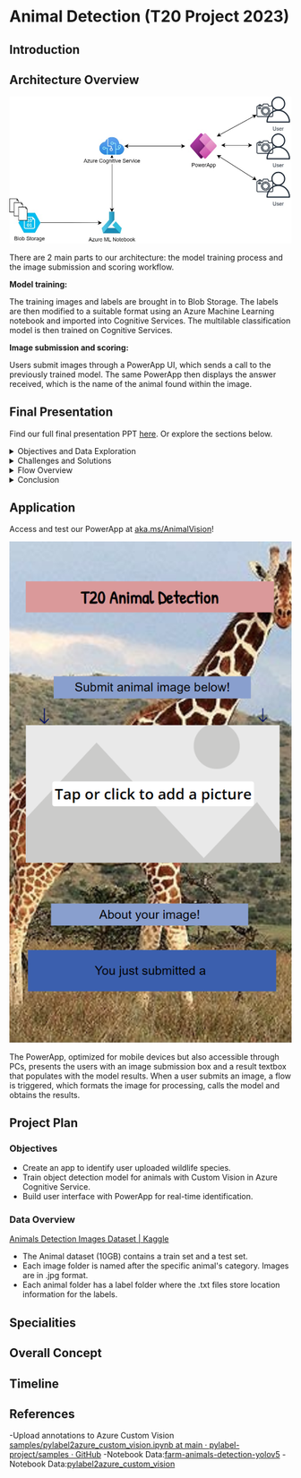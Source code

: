 # Animal Detection (T20 Project 2023)

## Introduction

## Architecture Overview
 ![image](Images/Architecture.jpg)  

   

There are 2 main parts to our architecture: the model training process and the image submission and scoring workflow. 

**Model training:**    

The training images and labels are brought in to Blob Storage. The labels are then modified to a suitable format using an Azure Machine Learning notebook and imported into Cognitive Services. The multilable classification model is then trained on Cognitive Services. 

**Image submission and scoring:**  

Users submit images through a PowerApp UI, which sends a call to the previously trained model. The same PowerApp then displays the answer received, which is the name of the animal found within the image. 

## Final Presentation

Find our full final presentation PPT [here](https://microsoft-my.sharepoint.com/:p:/p/aayushimehta/IQGK-2yNJfliR4pt6TAdf-OmAapqmytEqZkPyOEI2KyBdZ4). Or explore the sections below.
<details>
 <summary>Objectives and Data Exploration</summary>
 <img src="https://github.com/raccchel/T20_2023Spring/blob/main/Images/Slides/Slide3.JPG" name="image-name">
 <img src="https://github.com/raccchel/T20_2023Spring/blob/main/Images/Slides/Slide4.JPG" name="image-name">
 <img src="https://github.com/raccchel/T20_2023Spring/blob/main/Images/Slides/Slide5.JPG" name="image-name">
</details>

<details>
 <summary>Challenges and Solutions</summary>
 <ul>
  <li>
<details>
 <summary>Data</summary>
 <img src="https://github.com/raccchel/T20_2023Spring/blob/main/Images/Slides/Slide8.JPG" name="image-name">
 <img src="https://github.com/raccchel/T20_2023Spring/blob/main/Images/Slides/Slide9.JPG" name="image-name">
</details>
  </li>
  <li>
 <details>
  <summary>AI/Cognitive Service</summary>
  <img src="https://github.com/raccchel/T20_2023Spring/blob/main/Images/Slides/Slide10.JPG" name="image-name">
  <img src="https://github.com/raccchel/T20_2023Spring/blob/main/Images/Slides/Slide11.JPG" name="image-name">
  <img src="https://github.com/raccchel/T20_2023Spring/blob/main/Images/Slides/Slide12.JPG" name="image-name">
 </details>
  </li>
  <li>
 <details>
  <summary>PowerApps/Flow</summary>
  <img src="https://github.com/raccchel/T20_2023Spring/blob/main/Images/Slides/Slide13.JPG" name="image-name">
 </details>
  </li>
 </ul>
</details>

<details>
 <summary>Flow Overview</summary>
 <img src="https://github.com/raccchel/T20_2023Spring/blob/main/Images/Slides/Slide15.JPG" name="image-name">
</details>

<details>
 <summary>Conclusion</summary>
 <img src="https://github.com/raccchel/T20_2023Spring/blob/main/Images/Slides/Slide17.JPG" name="image-name">
 <img src="https://github.com/raccchel/T20_2023Spring/blob/main/Images/Slides/Slide18.JPG" name="image-name">
</details>



## Application
Access and test our PowerApp at [aka.ms/AnimalVision](https://aka.ms/AnimalVision)!


 ![image](Images/HomeScreen.png)  

 The PowerApp, optimized for mobile devices but also accessible through PCs, presents the users with an image submission box and a result textbox that populates with the model results. When a user submits an image, a flow is triggered, which formats the image for processing, calls the model and obtains the results. 

 





## Project Plan
### Objectives
- Create an app to identify user uploaded wildlife species.
- Train object detection model for animals with Custom Vision in Azure Cognitive Service.
- Build user interface with PowerApp for real-time identification.

### Data Overview
[Animals Detection Images Dataset | Kaggle](https://www.kaggle.com/datasets/antoreepjana/animals-detection-images-dataset)

- The Animal dataset (10GB) contains a train set and a test set. 
- Each image folder is named after the specific animal's category. Images are in .jpg format. 
- Each animal folder has a label folder where the .txt files store location information for the labels.


## Specialities

## Overall Concept

## Timeline

## References
-Upload annotations to Azure Custom Vision [samples/pylabel2azure_custom_vision.ipynb at main · pylabel-project/samples · GitHub](https://github.com/raccchel/T20_2023Spring/assets/97638746/42bc0f10-5c08-4c5c-8f32-782896f910a9)
-Notebook Data:[farm-animals-detection-yolov5](https://www.kaggle.com/code/majdikarim/farm-animals-detection-yolov5)
-Notebook Data:[pylabel2azure_custom_vision](https://github.com/pylabel-project/samples/blob/main/pylabel2azure_custom_vision.ipynb)



